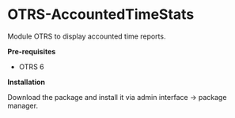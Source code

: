 # OTRS-AccountedTimeStats
Module OTRS to display accounted time reports.

**Pre-requisites**

- OTRS 6

**Installation**

Download the package and install it via admin interface -> package manager.
